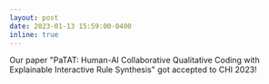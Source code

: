 ```yaml
---
layout: post
date: 2023-01-13 15:59:00-0400
inline: true
---
```


Our paper "PaTAT: Human-AI Collaborative Qualitative Coding with Explainable Interactive Rule Synthesis" got accepted to CHI 2023! 
